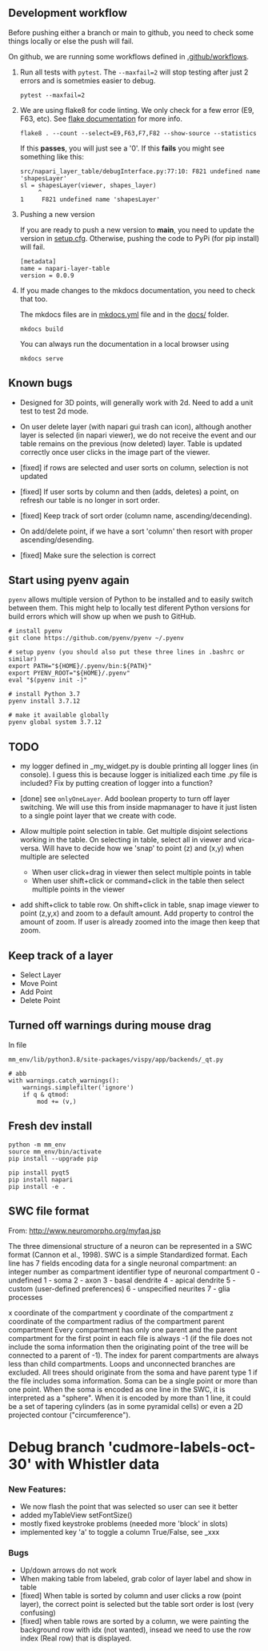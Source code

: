 ## Development workflow

Before pushing either a branch or main to github, you need to check some things locally or else the push will fail.

On github, we are running some workflows defined in [.github/workflows](.github/workflows).

1) Run all tests with `pytest`. The `--maxfail=2` will stop testing after just 2 errors and is sometmies easier to debug.

    ```
    pytest --maxfail=2
    ```

2) We are using flake8 for code linting. We only check for a few error (E9, F63, etc). See [flake documentation](https://flake8.pycqa.org/en/latest/user/error-codes.html) for more info.

    ```
    flake8 . --count --select=E9,F63,F7,F82 --show-source --statistics
    ```

    If this **passes**, you will just see a '0'. If this **fails** you might see something like this:

    ```
    src/napari_layer_table/debugInterface.py:77:10: F821 undefined name 'shapesLayer'
    sl = shapesLayer(viewer, shapes_layer)
         ^
    1     F821 undefined name 'shapesLayer'
    ```

3) Pushing a new version

    If you are ready to push a new version to **main**, you need to update the version in [setup.cfg](setup.cfg). Otherwise, pushing the code to PyPi (for pip install) will fail.

    ```
    [metadata]
    name = napari-layer-table
    version = 0.0.9
    ```

4) If you made changes to the mkdocs documentation, you need to check that too.

    The mkdocs files are in [mkdocs.yml](mkdocs.yml) file and in the [docs/](docs/) folder.

    ```
    mkdocs build
    ```

    You can always run the documentation in a local browser using

    ```
    mkdocs serve
    ```

## Known bugs

 - Designed for 3D points, will generally work with 2d. Need to add a unit test to test 2d mode.
 
 - On user delete layer (with napari gui trash can icon), although another layer is selected (in napari viewer), we do not receive the event and our table remains on the previous (now deleted) layer. Table is updated correctly once user clicks in the image part of the viewer.

 - [fixed] if rows are selected and user sorts on column, selection is not updated

 - [fixed] If user sorts by column and then (adds, deletes) a point, on refresh our table is no longer in sort order.
  - [fixed] Keep track of sort order (column name, ascending/decending).
   - On add/delete point, if we have a sort 'column' then resort with proper ascending/desending.
   - [fixed] Make sure the selection is correct

## Start using pyenv again

`pyenv` allows multiple version of Python to be installed and to easily switch between them. This might help to locally test diferent Python versions for build errors which will show up when we push to GitHub.

```
# install pyenv
git clone https://github.com/pyenv/pyenv ~/.pyenv

# setup pyenv (you should also put these three lines in .bashrc or similar)
export PATH="${HOME}/.pyenv/bin:${PATH}"
export PYENV_ROOT="${HOME}/.pyenv"
eval "$(pyenv init -)"

# install Python 3.7
pyenv install 3.7.12

# make it available globally
pyenv global system 3.7.12
```

## TODO

 - my logger defined in _my_widget.py is double printing all logger lines (in console). I guess this is because logger is initialized each time .py file is  included? Fix by putting creation of logger into a function?

 - [done] see `onlyOneLayer`. Add boolean property to turn off layer switching. We will use this from inside mapmanager to have it just listen to a single point layer that we create with code.
 
 - Allow multiple point selection in table. Get multiple disjoint selections working in the table. On selecting in table, select all in viewer and vica-versa. Will have to decide how we 'snap' to point (z) and (x,y) when multiple are selected
   - When user click+drag in viewer then select multiple points in table
   - When user shift+click or command+click in the table then select multiple points in the viewer

 - add shift+click to table row. On shift+click in table, snap image viewer to point (z,y,x) and zoom to a default amount. Add property to control the amount of zoom. If user is already zoomed into the image then keep that zoom.
 
## Keep track of a layer

- Select Layer
- Move Point
- Add Point
- Delete Point

## Turned off warnings during mouse drag

In file

```
mm_env/lib/python3.8/site-packages/vispy/app/backends/_qt.py
```

```
# abb
with warnings.catch_warnings():
	warnings.simplefilter('ignore')
	if q & qtmod:
		mod += (v,)
```

## Fresh dev install

```
python -m mm_env
source mm_env/bin/activate
pip install --upgrade pip

pip install pyqt5
pip install napari
pip install -e .
```

## SWC file format

From: http://www.neuromorpho.org/myfaq.jsp

The three dimensional structure of a neuron can be represented in a SWC format (Cannon et al., 1998). SWC is a simple Standardized format. Each line has 7 fields encoding data for a single neuronal compartment:
an integer number as compartment identifier
type of neuronal compartment
   0 - undefined
   1 - soma
   2 - axon
   3 - basal dendrite
   4 - apical dendrite
   5 - custom (user-defined preferences)
   6 - unspecified neurites
   7 - glia processes

x coordinate of the compartment
y coordinate of the compartment
z coordinate of the compartment
radius of the compartment
parent compartment
Every compartment has only one parent and the parent compartment for the first point in each file is always -1 (if the file does not include the soma information then the originating point of the tree will be connected to a parent of -1). The index for parent compartments are always less than child compartments. Loops and unconnected branches are excluded. All trees should originate from the soma and have parent type 1 if the file includes soma information. Soma can be a single point or more than one point. When the soma is encoded as one line in the SWC, it is interpreted as a "sphere". When it is encoded by more than 1 line, it could be a set of tapering cylinders (as in some pyramidal cells) or even a 2D projected contour ("circumference").

# Debug branch 'cudmore-labels-oct-30' with Whistler data

### New Features:

- We now flash the point that was selected so user can see it better
- added myTableView setFontSize()
- mostly fixed keystroke problems (needed more 'block' in slots)
- implemented key 'a' to toggle a column True/False, see _xxx

### Bugs

- Up/down arrows do not work
- When making table from labeled, grab color of layer label and show in table
- [fixed] When table is sorted by column and user clicks a row (point layer), the correct point is selected but the table sort order is lost (very confusing)
- [fixed] when table rows are sorted by a column, we were painting the background row with idx (not wanted), insead we need to use the row index (Real row) that is displayed.